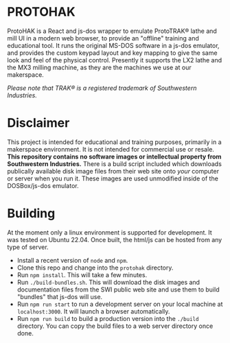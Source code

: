 # PROTOHAK
ProtoHAK is a React and js-dos wrapper to emulate ProtoTRAK® lathe and mill UI in a modern web browser, to provide an "offline" training and educational tool.  It runs the original MS-DOS software in a js-dos emulator, and provides the custom keypad layout and key mapping to give the same look and feel of the physical control.  Presently it supports the LX2 lathe and the MX3 milling machine, as they are the machines we use at our makerspace.

*Please note that TRAK® is a registered trademark of Southwestern Industries.*

# Disclaimer
This project is intended for educational and training purposes, primarily in a makerspace environment.  It is not intended for commercial use or resale.  **This repository contains no software images or intellectual property from Southwestern Industries.**  There is a build script included which downloads publically available disk image files from their web site onto *your* computer or server when you run it.  These images are used unmodified inside of the DOSBox/js-dos emulator.

# Building

At the moment only a linux environment is supported for development.  It was tested on Ubuntu 22.04.  Once built, the html/js can be hosted from any type of server.

- Install a recent version of `node` and `npm`.
- Clone this repo and change into the `protohak` directory.
- Run `npm install`.  This will take a few minutes.
- Run `./build-bundles.sh`.  This will download the disk images and documentation files from the SWI public web site and use them to build "bundles" that js-dos will use.
- Run `npm run start` to run a development server on your local machine at `localhost:3000`.  It will launch a browser automatically.
- Run `npm run build` to build a production version into the `./build` directory.  You can copy the build files to a web server directory once done.

